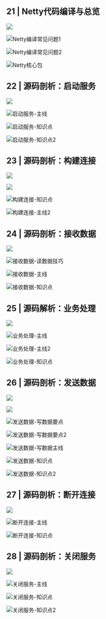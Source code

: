 ## 21 | Netty代码编译与总览

![](../../笔记图片/36-Netty源码剖析与实战/Netty代码编译与总览.png)

![Netty编译常见问题1](../../笔记图片/36-Netty源码剖析与实战/Netty编译常见问题1.png)

![Netty编译常见问题2](../../笔记图片/36-Netty源码剖析与实战/Netty编译常见问题2.png)

![Netty核心包](../../笔记图片/36-Netty源码剖析与实战/Netty核心包.png)

## 22 | 源码剖析：启动服务

![](../../笔记图片/36-Netty源码剖析与实战/源码解析：启动服务.png)

![启动服务-主线](../../笔记图片/36-Netty源码剖析与实战/启动服务-主线.png)

![启动服务-知识点](../../笔记图片/36-Netty源码剖析与实战/启动服务-知识点.png)

![启动服务-知识点2](../../笔记图片/36-Netty源码剖析与实战/启动服务-知识点2.png)

## 23 | 源码剖析：构建连接

![](../../笔记图片/36-Netty源码剖析与实战/源码剖析：构建连接.png)

![](../../笔记图片/36-Netty源码剖析与实战/构建连接-主线.png)

![构建连接-知识点](../../笔记图片/36-Netty源码剖析与实战/构建连接-知识点.png)

![构建连接-主线2](../../笔记图片/36-Netty源码剖析与实战/构建连接-主线2.png)

## 24 | 源码剖析：接收数据

![](../../笔记图片/36-Netty源码剖析与实战/源码解析：接收数据.png)

![接收数据-读数据技巧](../../笔记图片/36-Netty源码剖析与实战/接收数据-读数据技巧.png)

![接收数据-主线](../../笔记图片/36-Netty源码剖析与实战/接收数据-主线.png)

![接收数据-知识点](../../笔记图片/36-Netty源码剖析与实战/接收数据-知识点.png)

## 25 | 源码解析：业务处理

![](../../笔记图片/36-Netty源码剖析与实战/源码剖析：业务处理.png)

![业务处理-主线](../../笔记图片/36-Netty源码剖析与实战/业务处理-主线.png)

![业务处理-主线2](../../笔记图片/36-Netty源码剖析与实战/业务处理-主线2.png)

![业务处理-知识点](../../笔记图片/36-Netty源码剖析与实战/业务处理-知识点.png)

## 26 | 源码剖析：发送数据

![](../../笔记图片/36-Netty源码剖析与实战/源码剖析：发送数据.png)

![](../../笔记图片/36-Netty源码剖析与实战/发送数据-写数据三种方式.png)

![发送数据-写数据要点](../../笔记图片/36-Netty源码剖析与实战/发送数据-写数据要点.png)

![发送数据-写数据要点2](../../笔记图片/36-Netty源码剖析与实战/发送数据-写数据要点2.png)

![发送数据-写数据主线](../../笔记图片/36-Netty源码剖析与实战/发送数据-写数据主线.png)

![发送数据-知识点](../../笔记图片/36-Netty源码剖析与实战/发送数据-知识点.png)

![发送数据-知识点2](../../笔记图片/36-Netty源码剖析与实战/发送数据-知识点2.png)

## 27 | 源码剖析：断开连接

![](../../笔记图片/36-Netty源码剖析与实战/源码剖析：断开连接.png)

![断开连接-主线](../../笔记图片/36-Netty源码剖析与实战/断开连接-主线.png)

![断开连接-知识点](../../笔记图片/36-Netty源码剖析与实战/断开连接-知识点.png)

## 28 | 源码剖析：关闭服务

![](../../笔记图片/36-Netty源码剖析与实战/剖析源码：关闭服务.png)

![关闭服务-主线](../../笔记图片/36-Netty源码剖析与实战/关闭服务-主线.png)

![关闭服务-知识点](../../笔记图片/36-Netty源码剖析与实战/关闭服务-知识点.png)

![关闭服务-知识点2](../../笔记图片/36-Netty源码剖析与实战/关闭服务-知识点2.png)